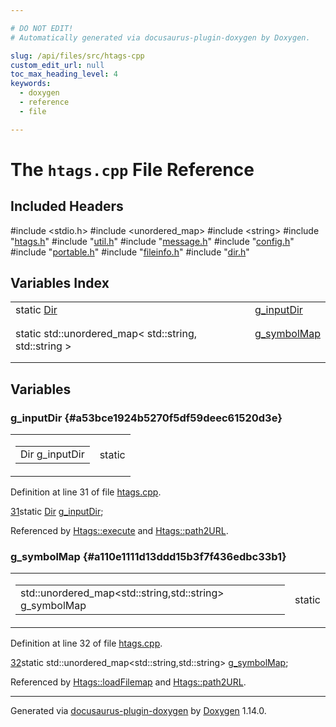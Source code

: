 ```yaml
---

# DO NOT EDIT!
# Automatically generated via docusaurus-plugin-doxygen by Doxygen.

slug: /api/files/src/htags-cpp
custom_edit_url: null
toc_max_heading_level: 4
keywords:
  - doxygen
  - reference
  - file

---
```


<div class="doxyPage">

# The `htags.cpp` File Reference



## Included Headers

<div class="doxyIncludesList">#include &lt;stdio.h&gt;
#include &lt;unordered_map&gt;
#include &lt;string&gt;
#include "<a href="/web-doxygen/docs/api/files/src/htags-h">htags.h</a>"
#include "<a href="/web-doxygen/docs/api/files/src/util-h">util.h</a>"
#include "<a href="/web-doxygen/docs/api/files/src/message-h">message.h</a>"
#include "<a href="/web-doxygen/docs/api/files/src/config-h">config.h</a>"
#include "<a href="/web-doxygen/docs/api/files/src/portable-h">portable.h</a>"
#include "<a href="/web-doxygen/docs/api/files/src/fileinfo-h">fileinfo.h</a>"
#include "<a href="/web-doxygen/docs/api/files/src/dir-h">dir.h</a>"
</div>

## Variables Index

<table class="doxyMembersIndex">

<tr class="doxyMemberIndexItem">
<td class="doxyMemberIndexItemType" align="left" valign="top">static <a href="/web-doxygen/docs/api/classes/dir">Dir</a></td>
<td class="doxyMemberIndexItemName" align="left" valign="top"><a href="#a53bce1924b5270f5df59deec61520d3e">g_inputDir</a></td>
</tr>
<tr class="doxyMemberIndexDescription">
<td class="doxyMemberIndexDescriptionLeft"></td>
<td class="doxyMemberIndexDescriptionRight">
</td>
</tr>
<tr class="doxyMemberIndexSeparator">
<td class="doxyMemberIndexSeparator" colspan="2"></td>
</tr>

<tr class="doxyMemberIndexItem">
<td class="doxyMemberIndexItemType" align="left" valign="top">static std::unordered_map&lt; std::string, std::string &gt;</td>
<td class="doxyMemberIndexItemName" align="left" valign="top"><a href="#a110e1111d13ddd15b3f7f436edbc33b1">g_symbolMap</a></td>
</tr>
<tr class="doxyMemberIndexDescription">
<td class="doxyMemberIndexDescriptionLeft"></td>
<td class="doxyMemberIndexDescriptionRight">
</td>
</tr>
<tr class="doxyMemberIndexSeparator">
<td class="doxyMemberIndexSeparator" colspan="2"></td>
</tr>

</table>


<div class="doxySectionDef">

## Variables

### g\_inputDir {#a53bce1924b5270f5df59deec61520d3e}

<div class="doxyMemberItem">
<div class="doxyMemberProto">
<table class="doxyMemberLabels">
<tr class="doxyMemberLabels">
<td class="doxyMemberLabelsLeft">
<table class="doxyMemberName">
<tr>
<td class="doxyMemberName">Dir g_inputDir</td>
</tr>
</table>
</td>
<td class="doxyMemberLabelsRight">
<span class="doxyMemberLabels">
<span class="doxyMemberLabel static">static</span>
</span>
</td>
</tr>
</table>
</div>
<div class="doxyMemberDoc">



<p>Definition at line 31 of file <a href="/web-doxygen/docs/api/files/src/htags-cpp">htags.cpp</a>.</p>


<div class="doxyProgramListing">

<div class="doxyCodeLine"><span class="doxyLineNumber"><a href="#a53bce1924b5270f5df59deec61520d3e">31</a></span><span class="doxyLineContent"><span class="doxyHighlightKeyword">static</span><span class="doxyHighlight"> <a href="/web-doxygen/docs/api/classes/dir">Dir</a> <a href="#a53bce1924b5270f5df59deec61520d3e">g_inputDir</a>;</span></span></div>

</div>


<p>Referenced by <a href="/web-doxygen/docs/api/structs/htags/#a459ba4c5a4e6d3308cee25b93448f0cf">Htags::execute</a> and <a href="/web-doxygen/docs/api/structs/htags/#a0ce955dfddd8473bce6373e92532f12e">Htags::path2URL</a>.</p>

</div>
</div>

### g\_symbolMap {#a110e1111d13ddd15b3f7f436edbc33b1}

<div class="doxyMemberItem">
<div class="doxyMemberProto">
<table class="doxyMemberLabels">
<tr class="doxyMemberLabels">
<td class="doxyMemberLabelsLeft">
<table class="doxyMemberName">
<tr>
<td class="doxyMemberName">std::unordered_map&lt;std::string,std::string&gt; g_symbolMap</td>
</tr>
</table>
</td>
<td class="doxyMemberLabelsRight">
<span class="doxyMemberLabels">
<span class="doxyMemberLabel static">static</span>
</span>
</td>
</tr>
</table>
</div>
<div class="doxyMemberDoc">



<p>Definition at line 32 of file <a href="/web-doxygen/docs/api/files/src/htags-cpp">htags.cpp</a>.</p>


<div class="doxyProgramListing">

<div class="doxyCodeLine"><span class="doxyLineNumber"><a href="#a110e1111d13ddd15b3f7f436edbc33b1">32</a></span><span class="doxyLineContent"><span class="doxyHighlightKeyword">static</span><span class="doxyHighlight"> std::unordered_map&lt;std::string,std::string&gt; <a href="#a110e1111d13ddd15b3f7f436edbc33b1">g_symbolMap</a>;</span></span></div>

</div>


<p>Referenced by <a href="/web-doxygen/docs/api/structs/htags/#a91a5a1322fbff8f8ad136a3372964512">Htags::loadFilemap</a> and <a href="/web-doxygen/docs/api/structs/htags/#a0ce955dfddd8473bce6373e92532f12e">Htags::path2URL</a>.</p>

</div>
</div>

</div>

<hr/>

<p class="doxyGeneratedBy">Generated via <a href="https://github.com/xpack/docusaurus-plugin-doxygen">docusaurus-plugin-doxygen</a> by <a href="https://www.doxygen.nl">Doxygen</a> 1.14.0.</p>

</div>
